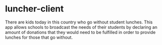 # luncher-client
There are kids today in this country who go without student lunches. This app allows schools to broadcast the needs of their students by declaring an amount of donations that they would need to be fulfilled in order to provide lunches for those that go without. 
